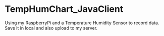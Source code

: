 # TempHumChart_JavaClient
Using my RaspberryPi and a Temperature Humidity Sensor to record data. Save it in local and also upload to my server.